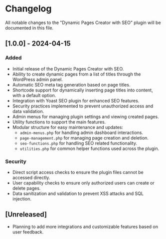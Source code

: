 # Changelog

All notable changes to the "Dynamic Pages Creator with SEO" plugin will be documented in this file.

## [1.0.0] - 2024-04-15

### Added
- Initial release of the Dynamic Pages Creator with SEO.
- Ability to create dynamic pages from a list of titles through the WordPress admin panel.
- Automatic SEO meta tag generation based on page titles.
- Shortcode support for dynamically inserting page titles into content, with a default option.
- Integration with Yoast SEO plugin for enhanced SEO features.
- Security practices implemented to prevent unauthorized access and data validation.
- Admin menus for managing plugin settings and viewing created pages.
- Utility functions to support the main features.
- Modular structure for easy maintenance and updates:
  - `admin-menus.php` for handling admin dashboard interactions.
  - `page-management.php` for managing page creation and deletion.
  - `seo-functions.php` for handling SEO related functionality.
  - `utilities.php` for common helper functions used across the plugin.

### Security
- Direct script access checks to ensure the plugin files cannot be accessed directly.
- User capability checks to ensure only authorized users can create or delete pages.
- Data sanitization and validation to prevent XSS attacks and SQL injection.

## [Unreleased]
- Planning to add more integrations and customizable features based on user feedback.

